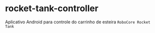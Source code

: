# rocket-tank-controller
Aplicativo Android para controle do carrinho de esteira `RoboCore Rocket Tank`
